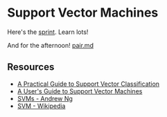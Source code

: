 # Support Vector Machines

Here's the [sprint][sprint]. Learn lots!

And for the afternoon! [pair.md](pair.md)

[sprint]: individual.md


## Resources

* [A Practical Guide to Support Vector Classification][svm-guide]
* [A User's Guide to Support Vector Machines][svm-user]
* [SVMs - Andrew Ng][ng-svm]
* [SVM - Wikipedia][svm-wiki]

[svm-guide]: http://www.csie.ntu.edu.tw/~cjlin/papers/guide/guide.pdf
[svm-user]: http://pyml.sourceforge.net/doc/howto.pdf
[ng-svm]: http://cs229.stanford.edu/notes/cs229-notes3.pdf
[svm-wiki]: http://en.wikipedia.org/wiki/Support_vector_machine
